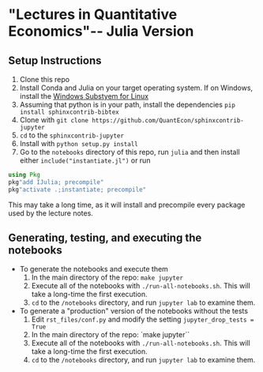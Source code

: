 # "Lectures in Quantitative Economics"-- Julia Version

## Setup Instructions
1. Clone this repo
2. Install Conda and Julia on your target operating system.  If on Windows, install the [Windows Substyem for Linux](https://github.com/econtoolkit/tutorials/blob/master/julia/WSL.md)
3. Assuming that python is in your path, install the dependencies `pip install sphinxcontrib-bibtex`
4. Clone with `git clone https://github.com/QuantEcon/sphinxcontrib-jupyter`
5. `cd` to the `sphinxcontrib-jupyter`
6. Install with `python setup.py install`
7. Go to the `notebooks` directory of this repo, run `julia` and then install either `include("instantiate.jl")` or run
```julia
using Pkg
pkg"add IJulia; precompile"
pkg"activate .;instantiate; precompile"
```
This may take a long time, as it will install and precompile every package used by the lecture notes.

## Generating, testing, and executing the notebooks
- To generate the notebooks and execute them
  1. In the main directory of the repo: `make jupyter`
  2. Execute all of the notebooks with `./run-all-notebooks.sh`.  This will take a long-time the first execution.
  3. `cd` to the `/notebooks` directory, and run `jupyter lab` to examine them. 
- To generate a "production" version of the notebooks without the tests
  1. Edit `rst_files/conf.py` and modify the setting `jupyter_drop_tests = True`
  2. In the main directory of the repo: `make jupyter``
  3. Execute all of the notebooks with `./run-all-notebooks.sh`.  This will take a long-time the first execution.
  4. `cd` to the `/notebooks` directory, and run `jupyter lab` to examine them. 
